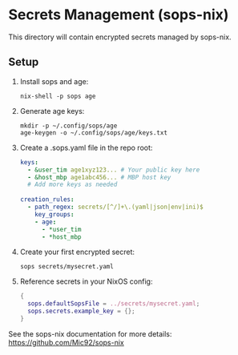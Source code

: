 # Secrets Management (sops-nix)

This directory will contain encrypted secrets managed by sops-nix.

## Setup

1. Install sops and age:
   ```
   nix-shell -p sops age
   ```

2. Generate age keys:
   ```
   mkdir -p ~/.config/sops/age
   age-keygen -o ~/.config/sops/age/keys.txt
   ```

3. Create a .sops.yaml file in the repo root:
   ```yaml
   keys:
     - &user_tim age1xyz123... # Your public key here
     - &host_mbp age1abc456... # MBP host key
     # Add more keys as needed
     
   creation_rules:
     - path_regex: secrets/[^/]+\.(yaml|json|env|ini)$
       key_groups:
       - age:
         - *user_tim
         - *host_mbp
   ```

4. Create your first encrypted secret:
   ```
   sops secrets/mysecret.yaml
   ```

5. Reference secrets in your NixOS config:
   ```nix
   {
     sops.defaultSopsFile = ../secrets/mysecret.yaml;
     sops.secrets.example_key = {};
   }
   ```

See the sops-nix documentation for more details: https://github.com/Mic92/sops-nix
